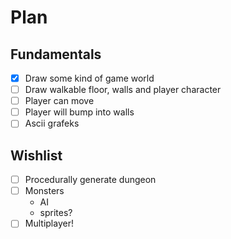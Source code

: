 # Plan

## Fundamentals
- [x] Draw some kind of game world
- [ ] Draw walkable floor, walls and player character
- [ ] Player can move
- [ ] Player will bump into walls 
- [ ] Ascii grafeks

## Wishlist
- [ ] Procedurally generate dungeon
- [ ] Monsters
    - AI
    - sprites?
- [ ] Multiplayer!
